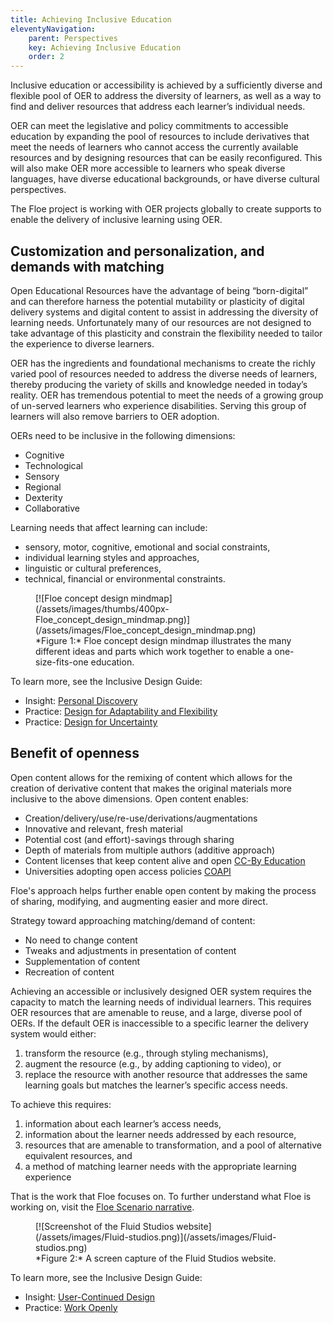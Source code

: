 ```yaml
---
title: Achieving Inclusive Education
eleventyNavigation:
    parent: Perspectives
    key: Achieving Inclusive Education
    order: 2
---
```

Inclusive education or accessibility is achieved by a sufficiently diverse and flexible pool of OER to address the
diversity of learners, as well as a way to find and deliver resources that address each learner’s individual needs.

OER can meet the legislative and policy commitments to accessible education by expanding the pool of resources to
include derivatives that meet the needs of learners who cannot access the currently available resources and by
designing resources that can be easily reconfigured. This will also make OER more accessible to learners who speak
diverse languages, have diverse educational backgrounds, or have diverse cultural perspectives.

The Floe project is working with OER projects globally to create supports to enable the delivery of inclusive learning
using OER.

## Customization and personalization, and demands with matching

Open Educational Resources have the advantage of being “born-digital” and can therefore harness the potential
mutability or plasticity of digital delivery systems and digital content to assist in addressing the diversity of
learning needs. Unfortunately many of our resources are not designed to take advantage of this plasticity and
constrain the flexibility needed to tailor the experience to diverse learners.

OER has the ingredients and foundational mechanisms to create the richly varied pool of resources needed to address
the diverse needs of learners, thereby producing the variety of skills and knowledge needed in today’s reality. OER
has tremendous potential to meet the needs of a growing group of un-served learners who experience disabilities.
Serving this group of learners will also remove barriers to OER adoption.

OERs need to be inclusive in the following dimensions:

* Cognitive
* Technological
* Sensory
* Regional
* Dexterity
* Collaborative

Learning needs that affect learning can include:

* sensory, motor, cognitive, emotional and social constraints,
* individual learning styles and approaches,
* linguistic or cultural preferences,
* technical, financial or environmental constraints.

<figure>
[![Floe concept design mindmap](/assets/images/thumbs/400px-Floe_concept_design_mindmap.png)](/assets/images/Floe_concept_design_mindmap.png)
<figcaption>
*Figure 1:* Floe concept design mindmap illustrates the many different ideas and parts which work together to enable a
one-size-fits-one education.
</figcaption>
</figure>

To learn more, see the Inclusive Design Guide:

* Insight: [Personal Discovery](https://guide.inclusivedesign.ca/insights/PersonalDiscovery.html)
* Practice: [Design for Adaptability and Flexibility](https://guide.inclusivedesign.ca/practices/DesignForAdaptabilityAndFlexibility.html)
* Practice: [Design for Uncertainty](https://guide.inclusivedesign.ca/practices/DesignForUncertainty.html)

## Benefit of openness

Open content allows for the remixing of content which allows for the creation of derivative content that makes the
original materials more inclusive to the above dimensions. Open content enables:

* Creation/delivery/use/re-use/derivations/augmentations
* Innovative and relevant, fresh material
* Potential cost (and effort)-savings through sharing
* Depth of materials from multiple authors (additive approach)
* Content licenses that keep content alive and open
[CC-By Education](http://creativecommons.org/education)
* Universities adopting open access policies
[COAPI](http://archive.news.ku.edu/2011/august/3/openaccess.shtml)

Floe's approach helps further enable open content by making the process of sharing, modifying, and augmenting easier
and more direct.

Strategy toward approaching matching/demand of content:

* No need to change content
* Tweaks and adjustments in presentation of content
* Supplementation of content
* Recreation of content

Achieving an accessible or inclusively designed OER system requires the capacity to match the learning needs of
individual learners. This requires OER resources that are amenable to reuse, and a large, diverse pool of OERs. If the
default OER is inaccessible to a specific learner the delivery system would either:

1. transform the resource (e.g., through styling mechanisms),
2. augment the resource (e.g., by adding captioning to video), or
3. replace the resource with another resource that addresses the same learning goals but matches the learner’s
specific access needs.

To achieve this requires:

1. information about each learner’s access needs,
2. information about the learner needs addressed by each resource,
3. resources that are amenable to transformation, and a pool of alternative equivalent resources, and
4. a method of matching learner needs with the appropriate learning experience

That is the work that Floe focuses on. To further understand what Floe is working on, visit the [Floe Scenario narrative](https://wiki.fluidproject.org/x/lYlnAQ).

<figure>
[![Screenshot of the Fluid Studios website](/assets/images/Fluid-studios.png)](/assets/images/Fluid-studios.png)
<figcaption>
*Figure 2:* A screen capture of the Fluid Studios website.
</figcaption>
</figure>

To learn more, see the Inclusive Design Guide:

* Insight: [User-Continued Design](https://guide.inclusivedesign.ca/insights/UserContinuedDesign.html)
* Practice: [Work Openly](https://guide.inclusivedesign.ca/practices/WorkOpenly.html)
